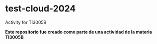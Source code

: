 # test-cloud-2024
Activity for TI3005B

**Este repositorio fue creado como parte de una actividad de la materia TI3005B**
